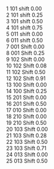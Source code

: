 1   101 shift 0.00  
2   101 shift 0.25  
3   101 shift 0.50  
4   101 shift 0.75  
5   011 shift 0.00  
6   011 shift 0.50  
7   001 Shift 0.00  
8   001 Shift 0.25  
9   102 Shift 0.00  
10  102 Shift 0.08  
11  102 Shift 0.50  
12  102 Shift 0.91  
13  100 Shift 0.00  
14  100 Shift 0.25  
15  201 Shift 0.00  
16  201 Shift 0.50  
17  010 Shift 0.00  
18  210 Shift 0.00  
19  210 Shift 0.50  
20  103 Shift 0.00  
21  103 Shift 0.28  
22  103 Shift 0.50  
23  103 Shift 0.71  
24  013 Shift 0.00  
25  013 Shift 0.50  

